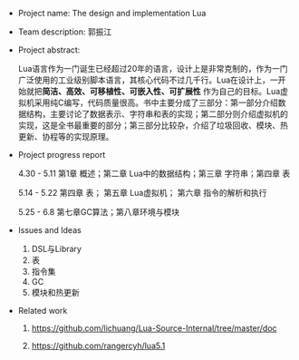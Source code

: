 - Project name: The design and implementation Lua
- Team description: 郭振江


- Project abstract: 

  Lua语言作为一门诞生已经超过20年的语言，设计上是非常克制的，作为一门广泛使用的工业级别脚本语言，其核心代码不过几千行。Lua在设计上，一开始就把**简洁、高效、可移植性、可嵌入性、可扩展性** 作为自己的目标。Lua虚拟机采用纯C编写，代码质量很高。书中主要分成了三部分：第一部分介绍数据结构，主要讨论了数据表示、字符串和表的实现；第二部分则介绍虚拟机的实现，这是全书最重要的部分；第三部分比较杂，介绍了垃圾回收、模块、热更新、协程等的实现原理。

- Project progress report

  4.30 - 5.11 第1章 概述；第二章 Lua中的数据结构；第三章 字符串；第四章 表

  5.14 - 5.22 第四章 表； 第五章 Lua虚拟机； 第六章 指令的解析和执行

  5.25 - 6.8 第七章GC算法；第八章环境与模块

- Issues and Ideas

  1. DSL与Library
  2. 表
  3. 指令集
  4. GC
  5. 模块和热更新

- Related work

  1. https://github.com/lichuang/Lua-Source-Internal/tree/master/doc
  
  2. https://github.com/rangercyh/lua5.1
 
  
